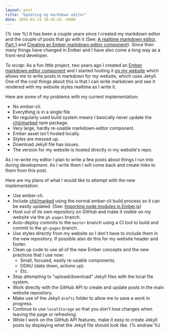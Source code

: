 ```yaml
---
layout: post
title: "Updating my markdown editor"
date: 2016-03-21 10:45:41 -0400
---
```

{% raw %}
It has been a couple years since I created my markdown editor and the couple of posts that go with it (See: [A realtime markdown editor, Part 1](/blog/2013/12/10/a-realtime-markdown-editor-part-1) and [Creating an Ember markdown editor component](/blog/2013/12/13/creating-an-ember-markdown-editor-component)). Since then many things have changed in Ember and I have also come a long way as a front-end developer.

_To recap_: As a fun little project, two years ago I created an [Ember markdown editor component](https://github.com/jimmay5469/EmberMarkdownParser) and I started hosting it [on my website](/markdown-editor) which allows me to write posts in markdown for my website, which uses Jekyll. One of the cool things about this is that I can write markdown and see it rendered with my website styles realtime as I write it.

Here are some of my problems with my current implementation:

- No ember-cli.
- Everything is in a single file.
- No regularly used build system means I basically never update the [chjj/marked](https://github.com/chjj/marked) npm package.
- Very large, hardly re-usable markdown-editor component.
- Ember asset isn't hosted locally.
- Styles are messed up.
- Download Jekyll file has issues.
- The version for my website is hosted directly in my website's repo.

As I re-write my editor I plan to write a few posts about things I run into during development. As I write them I will come back and create links to them from this post.

Here are my plans of what I would like to attempt with the new implementation:

- Use ember-cli.
- Include [chjj/marked](https://github.com/chjj/marked) using the normal ember-cli build process so it can be easily updated. (See: [Importing node modules in Ember.js](/blog/2016/03/22/importing-node-modules-in-ember-js))
- Host out of its own repository on GitHub and make it visible on my website via the `gh-pages` branch.
- Auto-deploy commits to the `master` branch using a CI tool to build and commit to the `gh-pages` branch.
- Use styles directly from my website so I don't have to include them in the new repository. If possible also do this for my website header and footer.
- Clean up code to use all of the new Ember concepts and the new practices that I use now:
  - Small, focused, easily re-usable components.
  - DDAU (data down, actions up).
  - Etc.
- Stop attempting to "upload/download" Jekyll files with the local file system.
- Work directly with the GitHub API to create and update posts in the main website repository.
- Make use of the Jekyll `drafts` folder to allow me to save a work in progress.
- Continue to use `localStorage` so that you don't lose changes when leaving the page or refreshing.
- While I work on the GitHub API features, make it easy to create Jekyll posts by displaying what the Jekyll file should look like.
{% endraw %}
